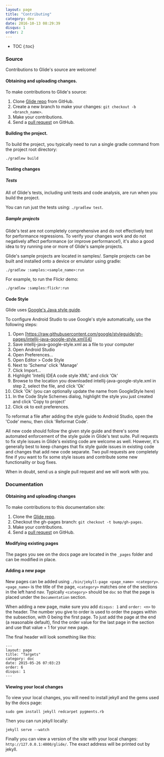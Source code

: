 ```yaml
---
layout: page
title: "Contributing"
category: dev
date: 2016-10-13 08:29:39
disqus: 1
order: 2
---
```

* TOC
{:toc}

### Source

Contributions to Glide's source are welcome!

#### Obtaining and uploading changes.

To make contributions to Glide's source:

1. Clone [Glide repo][1] from GitHub.
2. Create a new branch to make your changes: ``git checkout -b <branch_name>``.
3. Make your contributions.
4. Send a [pull request][2] on GitHub.


#### Building the project.

To build the project, you typically need to run a single gradle command from the project root directory:

``./gradlew build``


#### Testing changes

##### Tests

All of Glide's tests, including unit tests and code analysis, are run when you build the project.

You can run just the tests using: ``./gradlew test``.

##### Sample projects

Glide's test are not completely comprehensive and do not effectively test for performance regressions. To verify your changes work and do not negatively affect performance (or improve performance!), it's also a good idea to try running one or more of Glide's sample projects.

Glide's sample projects are located in samples/. Sample projects can be built and installed onto a device or emulator using gradle:

``./gradlew :samples:<sample_name>:run``

For example, to run the Flickr demo:

``./gradlew :samples:flickr:run``

#### Code Style

Glide uses [Google's Java style guide][3].

To configure Android Studio to use Google's style automatically, use the following steps:

1. Open [https://raw.githubusercontent.com/google/styleguide/gh-pages/intellij-java-google-style.xml][4]
2. Save intellij-java-google-style.xml as a file to your computer
3. Open Android Studio
4. Open Preferences...
5. Open Editor > Code Style
6. Next to 'Schema' click 'Manage'
7. Click Import...
8. Highlight 'Intellij IDEA code style XML' and click 'Ok'
9. Browse to the location you downloaded intellij-java-google-style.xml in step 2, select the file, and click 'Ok'
10. Click 'Ok' (you can optionally update the name from GoogleStyle here)
11. In the Code Style Schemes dialog, highlight the style you just created and click 'Copy to project'
12. Click ok to exit preferences.

To reformat a file after adding the style guide to Android Studio, open the 'Code' menu, then click 'Reformat Code'.

All new code should follow the given style guide and there's some automated enforcement of the style guide in Glide's test suite. Pull requests to fix style issues in Glide's existing code are welcome as well. However, it's generally best to keep changes that fix style guide issues in existing code and changes that add new code separate. Two pull requests are completely fine if you want to fix some style issues and contribute some new functionality or bug fixes. 

When in doubt, send us a single pull request and we will work with you.

### Documentation

#### Obtaining and uploading changes

To make contributions to this documentation site:

1. Clone the [Glide repo][1].
2. Checkout the gh-pages branch: ``git checkout -t bump/gh-pages``.
3. Make your contributions.
4. Send a [pull request][2] on GitHub.

#### Modifying existing pages

The pages you see on the docs page are located in the ``_pages`` folder and can be modified in place.

#### Adding a new page
New pages can be added using ``./bin/jekyll-page <page_name> <category>``. ``<page_name>`` is the title of the page, ``<category>`` matches one of the sections in the left hand nav. Typically ``<category>`` should be ``doc`` so that the page is placed under the ``Documentation`` section.

When adding a new page, make sure you add ``disqus: 1`` and ``order: <n>`` to the header. The number you give to order is used to order the pages within the subsection, with 0 being the first page. To just add the page at the end (a reasonable default), find the order value for the last page in the section and use that value + 1 for your new page.

The final header will look something like this: 
```
---
layout: page
title: "Targets"
category: doc
date: 2015-05-26 07:03:23
order: 6
disqus: 1
---
```

#### Viewing your local changes

To view your local changes, you will need to install jekyll and the gems used by the docs page:

``sudo gem install jekyll redcarpet pygments.rb``

Then you can run jekyll locally:

``jekyll serve --watch``

Finally you can view a version of the site with your local changes: ``http://127.0.0.1:4000/glide/``. The exact address will be printed out by jekyll.

[1]: https://github.com/bumptech/glide
[2]: https://help.github.com/articles/creating-a-pull-request/
[3]: https://google.github.io/styleguide/javaguide.html
[4]: https://raw.githubusercontent.com/google/styleguide/gh-pages/intellij-java-google-style.xml
